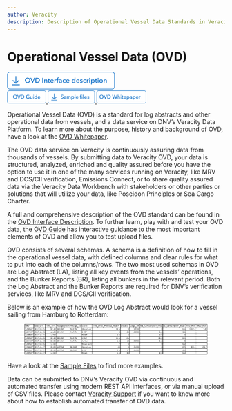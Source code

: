 ```yaml
---
author: Veracity
description: Description of Operational Vessel Data Standards in Veracity
---
```


# Operational Vessel Data (OVD)

 <a href="https://veracitycdnprod.blob.core.windows.net/developer/veracitystatic/ovd/OVD%203.10.1%20interface%20description.xlsx" download>
    <img src="assets/Btn-InterfaceDescription.png" alt="Interface Description" height="40">
  </a>

  <br>

  <a href="https://ovdguide.veracityapp.com" target="_blank">
    <img src="assets/Btn-OVDGuide.png" alt="OVD Guide" height="30">
  </a>

  <a href="https://veracitycdnprod.blob.core.windows.net/developer/veracitystatic/ovd/OVDsamplefiles.zip" target="_blank">
    <img src="assets/Btn-Samples.png" alt="Samples" height="30">
  </a>

  <a href="https://www.veracity.com/ovd-whitepaper" target="_blank">
    <img src="assets/Btn-OVDWhitepaper.png" alt="OVD Whitepaper" height="30">
  </a>

<br>

Operational Vessel Data (OVD) is a standard for log abstracts and other operational data from vessels, and a data service on DNV’s Veracity Data Platform. To learn more about the purpose, history and background of OVD, have a look at the <a href="https://www.veracity.com/ovd-whitepaper" target="_blank">OVD Whitepaper</a>.

The OVD data service on Veracity is continuously assuring data from thousands of vessels. By submitting data to Veracity OVD, your data is structured, analyzed, enriched and quality assured before you have the option to use it in one of the many services running on Veracity, like MRV and DCS/CII verification, Emissions Connect, or to share quality assured data via the Veracity Data Workbench with stakeholders or other parties or solutions that will utilize your data, like Poseidon Principles or Sea Cargo Charter. 

A full and comprehensive description of the OVD standard can be found in the [OVD Interface Description](https://veracitycdnprod.blob.core.windows.net/developer/veracitystatic/ovd/OVD%203.10.1%20interface%20description.xlsx). To further learn, play with and test your OVD data, the [OVD Guide](https://ovdguide.veracityapp.com) has interactive guidance to the most important elements of OVD and allow you to test upload files. 

OVD consists of several schemas. A schema is a definition of how to fill in the operational vessel data, with defined columns and clear rules for what to put into each of the columns/rows. The two most used schemas in OVD are Log Abstract (LA), listing all key events from the vessels’ operations, and the Bunker Reports (BR), listing all bunkers in the relevant period. Both the Log Abstract and the Bunker Reports are required for DNV’s verification services, like MRV and DCS/CII verification. 

Below is an example of how the OVD Log Abstract would look for a vessel sailing from Hamburg to Rotterdam: 

<figure>
    <img src="assets/data-table.png"/>
</figure>

Have a look at the [Sample Files](https://veracitycdnprod.blob.core.windows.net/developer/veracitystatic/ovd/OVDsamplefiles.zip) to find more examples.  

Data can be submitted to DNV’s Veracity OVD via continuous and automated transfer using modern REST API interfaces, or via manual upload of CSV files. Please contact [Veracity Support](mailto:support@veracity.com) if you want to know more about how to establish automated transfer of OVD data.